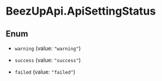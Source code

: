 # BeezUpApi.ApiSettingStatus

## Enum


* `warning` (value: `"warning"`)

* `success` (value: `"success"`)

* `failed` (value: `"failed"`)


